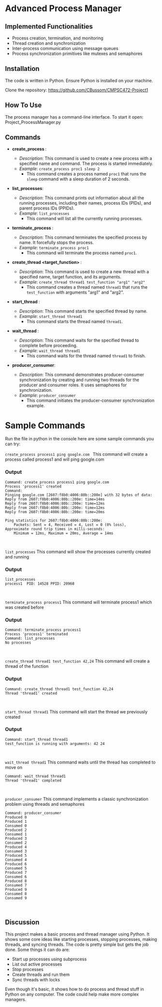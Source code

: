 # Advanced Process Manager

## Implemented Functionalities

- Process creation, termination, and monitoring
- Thread creation and synchronization  
- Inter-process communication using message queues
- Process synchronization primitives like mutexes and semaphores

## Installation  

The code is written in Python. Ensure Python is installed on your machine.

Clone the repository: https://github.com/CBussom/CMPSC472-Project1

## How To Use

The process manager has a command-line interface. To start it open: 
Project_ProcessManager.py

## Commands
- **create_process <name> <command>**:
  - *Description*: This command is used to create a new process with a specified name and command. The process is started immediately.
  - *Example*: `create_process proc1 sleep 2`
    - This command creates a process named `proc1` that runs the `sleep` command with a sleep duration of 2 seconds.

- **list_processes**:
  - *Description*: This command prints out information about all the running processes, including their names, process IDs (PIDs), and parent process IDs (PPIDs).
  - *Example*: `list_processes`
    - This command will list all the currently running processes.

- **terminate_process <name>**:
  - *Description*: This command terminates the specified process by name. It forcefully stops the process.
  - *Example*: `terminate_process proc1`
    - This command will terminate the process named `proc1`.

- **create_thread <name> <target_function> <arguments>**:
  - *Description*: This command is used to create a new thread with a specified name, target function, and its arguments.
  - *Example*: `create_thread thread1 test_function "arg1" "arg2"`
    - This command creates a thread named `thread1` that runs the `test_function` with arguments "arg1" and "arg2".

- **start_thread <name>**:
  - *Description*: This command starts the specified thread by name.
  - *Example*: `start_thread thread1`
    - This command starts the thread named `thread1`.

- **wait_thread <name>**:
  - *Description*: This command waits for the specified thread to complete before proceeding.
  - *Example*: `wait_thread thread1`
    - This command waits for the thread named `thread1` to finish.

- **producer_consumer**:
  - *Description*: This command demonstrates producer-consumer synchronization by creating and running two threads for the producer and consumer roles. It uses semaphores for synchronization.
  - *Example*: `producer_consumer`
    - This command initiates the producer-consumer synchronization example.
      
# Sample Commands

Run the file in python in the console here are some sample commands you can try: <br> <br> 
`create_process process1 ping google.com `
This command will create a process called process1 and will ping google.com

### Output 
```
Command: create_process process1 ping google.com   
Process 'process1' created
Command: 
Pinging google.com [2607:f8b0:4006:80b::200e] with 32 bytes of data:
Reply from 2607:f8b0:4006:80b::200e: time=14ms 
Reply from 2607:f8b0:4006:80b::200e: time=12ms 
Reply from 2607:f8b0:4006:80b::200e: time=12ms 
Reply from 2607:f8b0:4006:80b::200e: time=20ms 

Ping statistics for 2607:f8b0:4006:80b::200e:
    Packets: Sent = 4, Received = 4, Lost = 0 (0% loss),
Approximate round trip times in milli-seconds:
    Minimum = 12ms, Maximum = 20ms, Average = 14ms
```
<br> 

`list_processes` 
This command will show the processes currently created and running
### Output
```
list_processes
process1  PID: 14528 PPID: 20968
```
<br> 

`terminate_process process1`
This command will terminate process1 which was created before

### Output
```
Command: terminate_process process1
Process 'process1' terminated
Command: list_processes
No processes
```
<br> 

`create_thread thread1 test_function 42,24`
This command will create a thread of the function 

### Output
```
Command: create_thread thread1 test_function 42,24   
Thread 'thread1' created
```

<br> 

`start_thread thread1`
This command will start the thread we previously created 

### Output
```
Command: start_thread thread1  
test_function is running with arguments: 42 24
```
<br> 

`wait_thread thread1`
This command waits until the thread has completed to move on

```
Command: wait_thread thread1
Thread 'thread1' completed
```
<br> 

`producer_consumer`
This command implements a classic synchronization problem using threads and semaphores

```
Command: producer_consumer
Produced 0
Produced 1
Consumed 0
Produced 2
Consumed 1
Produced 3
Consumed 2
Produced 4
Consumed 3
Produced 5
Consumed 4
Produced 6
Consumed 5
Produced 7
Consumed 6
Produced 8
Consumed 7
Produced 9
Consumed 8
Consumed 9
```
<br> 

## Discussion

This project makes a basic process and thread manager using Python. It shows some core ideas like starting processes, stopping processes, making threads, and syncing threads. The code is pretty simple but gets the job done. Some things it can do are:

- Start up processes using subprocess
- List out active processes
- Stop processes
- Create threads and run them
- Sync threads with locks

Even though it's basic, it shows how to do process and thread stuff in Python on any computer. The code could help make more complex managers. 
